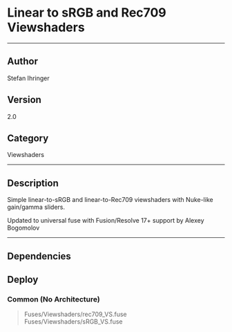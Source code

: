 # Linear to sRGB and Rec709 Viewshaders
___

## Author
Stefan Ihringer

## Version
2.0

## Category
Viewshaders

___

## Description
<p>Simple linear-to-sRGB and linear-to-Rec709 viewshaders with Nuke-like gain/gamma sliders.</p>
    <p>Updated to universal fuse with Fusion/Resolve 17+ support by Alexey Bogomolov</p>

	

___

## Dependencies

## Deploy

### Common (No Architecture)

> Fuses/Viewshaders/rec709_VS.fuse  
> Fuses/Viewshaders/sRGB_VS.fuse  
